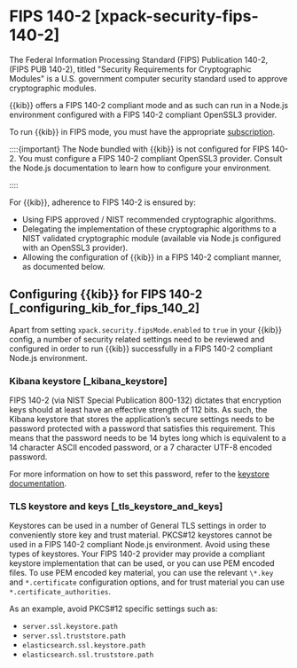 # FIPS 140-2 [xpack-security-fips-140-2]

The Federal Information Processing Standard (FIPS) Publication 140-2, (FIPS PUB 140-2), titled "Security Requirements for Cryptographic Modules" is a U.S. government computer security standard used to approve cryptographic modules.

{{kib}} offers a FIPS 140-2 compliant mode and as such can run in a Node.js environment configured with a FIPS 140-2 compliant OpenSSL3 provider.

To run {{kib}} in FIPS mode, you must have the appropriate [subscription](https://www.elastic.co/subscriptions).

::::{important} 
The Node bundled with {{kib}} is not configured for FIPS 140-2. You must configure a FIPS 140-2 compliant OpenSSL3 provider. Consult the Node.js documentation to learn how to configure your environment.

::::


For {{kib}}, adherence to FIPS 140-2 is ensured by:

* Using FIPS approved / NIST recommended cryptographic algorithms.
* Delegating the implementation of these cryptographic algorithms to a NIST validated cryptographic module (available via Node.js configured with an OpenSSL3 provider).
* Allowing the configuration of {{kib}} in a FIPS 140-2 compliant manner, as documented below.

## Configuring {{kib}} for FIPS 140-2 [_configuring_kib_for_fips_140_2]

Apart from setting `xpack.security.fipsMode.enabled` to `true` in your {{kib}} config, a number of security related settings need to be reviewed and configured in order to run {{kib}} successfully in a FIPS 140-2 compliant Node.js environment.

### Kibana keystore [_kibana_keystore]

FIPS 140-2 (via NIST Special Publication 800-132) dictates that encryption keys should at least have an effective strength of 112 bits. As such, the Kibana keystore that stores the application’s secure settings needs to be password protected with a password that satisfies this requirement. This means that the password needs to be 14 bytes long which is equivalent to a 14 character ASCII encoded password, or a 7 character UTF-8 encoded password.

For more information on how to set this password, refer to the [keystore documentation](../../../deploy-manage/security/secure-settings.md#change-password).


### TLS keystore and keys [_tls_keystore_and_keys]

Keystores can be used in a number of General TLS settings in order to conveniently store key and trust material. PKCS#12 keystores cannot be used in a FIPS 140-2 compliant Node.js environment. Avoid using these types of keystores. Your FIPS 140-2 provider may provide a compliant keystore implementation that can be used, or you can use PEM encoded files. To use PEM encoded key material, you can use the relevant `\*.key` and `*.certificate` configuration options, and for trust material you can use `*.certificate_authorities`.

As an example, avoid PKCS#12 specific settings such as:

* `server.ssl.keystore.path`
* `server.ssl.truststore.path`
* `elasticsearch.ssl.keystore.path`
* `elasticsearch.ssl.truststore.path`



